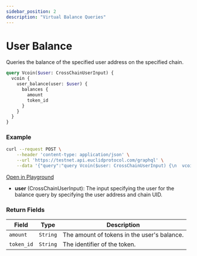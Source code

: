 ```yaml
---
sidebar_position: 2
description: "Virtual Balance Queries"
---
```


# User Balance
Queries the balance of the specified user address on the specified chain.

```graphql
query Vcoin($user: CrossChainUserInput) {
  vcoin {
    user_balance(user: $user) {
      balances {
        amount
        token_id
      }
    }
  }
}
```

### Example

```bash
curl --request POST \
    --header 'content-type: application/json' \
    --url 'https://testnet.api.euclidprotocol.com/graphql' \
    --data '{"query":"query Vcoin($user: CrossChainUserInput) {\n  vcoin {\n    user_balance(user: $user) {\n      balances {\n        amount\n        token_id\n      }\n    }\n  }\n}","variables":{"user":{"address":"nibi1...","chain_uid":"nibiru"}}}'
```

[Open in Playground](https://testnet.api.euclidprotocol.com/?explorerURLState=N4IgJg9gxgrgtgUwHYBcQC4QEcYIE4CeABAGpQQCWSAFACQwDO%2B6RAwnhAw6wBYCGVAKpM8ASSQAHGCgCURYAB0kRIgDdyVeUpUrG%2BAPoAjPgBs%2BSKAmp68LeiLmLlOlcbMWEDLc5cq%2BcCBhUbV8VFAgAa2R9CjAQlwBfeKIk51TUkAAaEFU%2BPAo%2BQxNPDBAnFQUQG0qWcp1KvjAwPE8GGqJKpApDCgBGADpByszkyqh%2BKn0YWPbO7oo8GEqQ9JAEoA)


- **user** (CrossChainUserInput): The input specifying the user for the balance query by specifying the user address and chain UID.

### Return Fields

| **Field**                  | **Type**   | **Description**                                             |
|------------------------|--------|---------------------------------------------------------|
| `amount`                 | `String` | The amount of tokens in the user's balance.                              |
| `token_id`               | `String` | The identifier of the token.                            |




